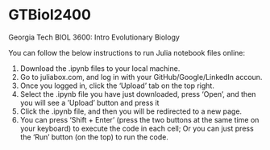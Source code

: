 # GTBiol2400
Georgia Tech BIOL 3600: Intro Evolutionary Biology


You can follow the below instructions to run Julia notebook files online:
1) Download the .ipynb files to your local machine.
2) Go to juliabox.com, and log in with your GitHub/Google/LinkedIn accoun.
3) Once you logged in, click the ‘Upload’ tab on the top right.
4) Select the .ipynb file you have just downloaded, press ‘Open’, and then you will see a ’Upload’ button and press it
5) Click the .ipynb file, and then you will be redirected to a new page.
6) You can press ‘Shift + Enter’ (press the two buttons at the same time on your keyboard) to execute the code in each cell; Or you can just press the ‘Run’ button (on the top) to run the code.

